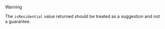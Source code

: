 > [!WARNING]
> The `isResidential` value returned should be treated as a suggestion and not a guarantee.